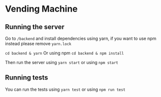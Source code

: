 # Vending Machine

## Running the server

Go to `/backend` and install dependencies using yarn, if you want to use npm instead please remove `yarn.lock`

`cd backend & yarn` Or using npm `cd backend & npm install`

Then run the server using `yarn start` or using `npm start`

## Running tests

You can run the tests using `yarn test` or using `npm run test`
